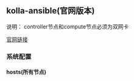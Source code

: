 ## kolla-ansible(官网版本)

说明： controller节点和compute节点必须为双网卡

[官网链接](https://docs.openstack.org/project-deploy-guide/kolla-ansible/yoga/quickstart.html#host-machine-requirements)

### 系统配置

#### hosts(所有节点)



